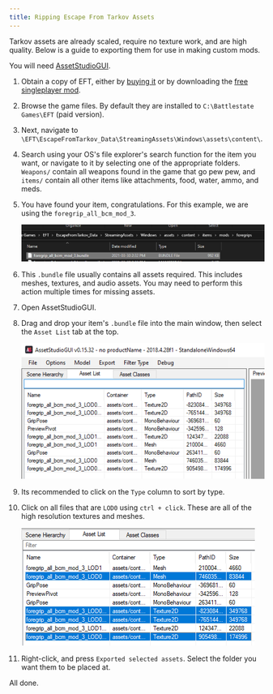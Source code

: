 ```yaml
---
title: Ripping Escape From Tarkov Assets
---
```


Tarkov assets are already scaled, require no texture work, and are high quality. Below is a guide to exporting them for use in making custom mods.

You will need [AssetStudioGUI](https://drive.google.com/file/d/18P59DJL0tGRSTXaxXknVl9lFiLJ27Y_v/view).

1. Obtain a copy of EFT, either by [buying it](https://www.escapefromtarkov.com) or by downloading the [free singleplayer mod](https://www.sp-tarkov.com).
2. Browse the game files. By default they are installed to `C:\Battlestate Games\EFT` (paid version).
3. Next, navigate to `\EFT\EscapeFromTarkov_Data\StreamingAssets\Windows\assets\content\`.
4. Search using your OS's file explorer's search function for the item you want, or navigate to it by selecting one of the appropriate folders. `Weapons/` contain all weapons found in the game that go pew pew, and `items/` contain all other items like attachments, food, water, ammo, and meds.
5. You have found your item, congratulations. For this example, we are using the `foregrip_all_bcm_mod_3`.

    ![found](images/explorer/EFT_bundle.png)

6. This `.bundle` file usually contains all assets required. This includes meshes, textures, and audio assets. You may need to perform this action multiple times for missing assets.
7. Open AssetStudioGUI.
8. Drag and drop your item's `.bundle` file into the main window, then select the `Asset List` tab at the top.

    ![list](images/AssetStudioGUI/list.png)

9. Its recommended to click on the `Type` column to sort by type.
10. Click on all files that are `LOD0` using `ctrl + click`. These are all of the high resolution textures and meshes.

    ![selected](images/AssetStudioGUI/selected.png)

11. Right-click, and press `Exported selected assets`. Select the folder you want them to be placed at.

All done.
